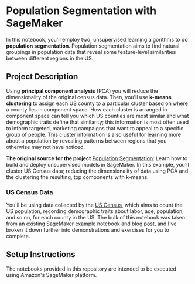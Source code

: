 # Population Segmentation with SageMaker

In this notebook, you'll employ two, unsupervised learning algorithms to do **population segmentation**. Population segmentation aims to find natural groupings in population data that reveal some feature-level similarities between different regions in the US.


## Project Description

Using **principal component analysis** (PCA) you will reduce the dimensionality of the original census data. Then, you'll use **k-means clustering** to assign each US county to a particular cluster based on where a county lies in component space. How each cluster is arranged in component space can tell you which US counties are most similar and what demographic traits define that similarity; this information is most often used to inform targeted, marketing campaigns that want to appeal to a specific group of people. This cluster information is also useful for learning more about a population by revealing patterns between regions that you otherwise may not have noticed.


**The original source for the project**
[Population Segmentation](https://github.com/udacity/ML_SageMaker_Studies/tree/master/Population_Segmentation): Learn how to build and deploy unsupervised models in SageMaker. In this example, you'll cluster US Census data; reducing the dimensionality of data using PCA and the clustering the resulting, top components with k-means.

### US Census Data

You'll be using data collected by the [US Census](https://en.wikipedia.org/wiki/United_States_Census), which aims to count the US population, recording demographic traits about labor, age, population, and so on, for each county in the US. The bulk of this notebook was taken from an existing SageMaker example notebook and [blog post](https://aws.amazon.com/blogs/machine-learning/analyze-us-census-data-for-population-segmentation-using-amazon-sagemaker/), and I've broken it down further into demonstrations and exercises for you to complete.


## Setup Instructions

The notebooks provided in this repository are intended to be executed using Amazon's SageMaker platform. 